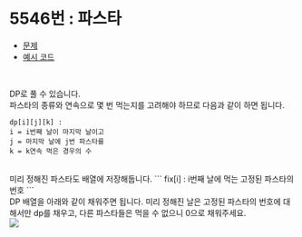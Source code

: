 # 5546번 : 파스타
* [문제](https://www.acmicpc.net/problem/5546)
* [예시 코드]()
<br>

DP로 풀 수 있습니다.  
파스타의 종류와 연속으로 몇 번 먹는지를 고려해야 하므로 다음과 같이 하면 됩니다.
```
dp[i][j][k] :
i = i번째 날이 마지막 날이고
j = 마지막 날에 j번 파스타를
k = k연속 먹은 경우의 수
```
<br>
미리 정해진 파스타도 배열에 저장해둡니다.
```
fix[i] : i번째 날에 먹는 고정된 파스타의 번호
```
<br>
DP 배열을 아래와 같이 채워주면 됩니다.  
미리 정해진 날은 고정된 파스타의 번호에 대해서만 dp를 채우고,  
다른 파스타들은 먹을 수 없으니 0으로 채워주세요.  
<br>
<img align="left" src="https://latex.codecogs.com/gif.latex?%5C%5Cdp%5Bi%5D%5Bj%5D%5B1%5D%20%3D%20%5Csum_%7Bk%3D1%7D%5E%7B3%7D%28dp%5Bi-1%5D%5Bk%5D%5B1%5D&plus;dp%5Bi-1%5D%5Bk%5D%5B2%5D%2C%20k%5Cneq%20j%29%20%5C%5C%5C%5Cdp%5Bi%5D%5Bj%5D%5B2%5D%20%3D%20dp%5Bi-1%5D%5Bj%5D%5B1%5D">